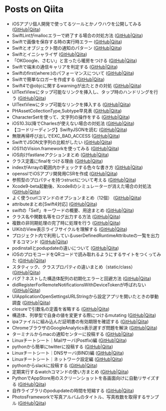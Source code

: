Posts on Qiita
=====

* iOSアプリ個人開発で使ってるツールとかノウハウを公開してみる ([GitHub](./iOSアプリ個人開発で使ってるツールとかノウハウを公開してみる.md)|[Qiita](https://qiita.com/shtnkgm/items/8d8d633be9e3ab1a504a))
* SwiftLintがmallocエラーで終了する場合の対処方法 ([GitHub](./SwiftLintがmallocエラーで終了する場合の対処方法.md)|[Qiita](https://qiita.com/shtnkgm/items/b55ec64961a139624ec8))
* Swiftで画像を保存する時の実行時エラー ([GitHub](./Swiftで画像を保存する時の実行時エラー.md)|[Qiita](https://qiita.com/shtnkgm/items/50cc3e78948ff44c7d88))
* Swiftとオブジェクト間の通知のパターン ([GitHub](./Swiftとオブジェクト間の通知のパターン.md)|[Qiita](https://qiita.com/shtnkgm/items/f07f1c61985214ceb7b3))
* Swiftとイニシャライザ ([GitHub](./Swiftとイニシャライザ.md)|[Qiita](https://qiita.com/shtnkgm/items/8b7979fc84a3cc065238))
* 「OKGoogle、さむい」と言ったら暖房をつける ([GitHub](./「OKGoogle、さむい」と言ったら暖房をつける.md)|[Qiita](https://qiita.com/shtnkgm/items/8b432aefce4d584e976b))
* Swiftで端末の通信キャリアを判定する ([GitHub](./Swiftで端末の通信キャリアを判定する.md)|[Qiita](https://qiita.com/shtnkgm/items/7e24d37b2a35df88f22f))
* Swiftのfirst(where:)のパフォーマンスについて ([GitHub](./Swiftのfirst(where:)のパフォーマンスについて.md)|[Qiita](https://qiita.com/shtnkgm/items/928630d692cf1e5b0846))
* Swiftで簡単なロガーを作成する ([GitHub](./Swiftで簡単なロガーを作成する.md)|[Qiita](https://qiita.com/shtnkgm/items/cf68a736f81b958c71f9))
* Swift4で@objcに関するwarningが出たときの対処 ([GitHub](./Swift4で@objcに関するwarningが出たときの対処.md)|[Qiita](https://qiita.com/shtnkgm/items/caaad31a2d662ffe8755))
* UITextViewにタップ可能なリンクを挿入し、タップ時のハンドリングを行う ([GitHub](./UITextViewにタップ可能なリンクを挿入し、タップ時のハンドリングを行う.md)|[Qiita](https://qiita.com/shtnkgm/items/0009ef445a96126d7b16))
* UITextViewにタップ可能なリンクを挿入する ([GitHub](./UITextViewにタップ可能なリンクを挿入する.md)|[Qiita](https://qiita.com/shtnkgm/items/3c8b6b794219fbf087ba))
* PHAssetCollectionType,Subtype早見表 ([GitHub](./PHAssetCollectionType,Subtype早見表.md)|[Qiita](https://qiita.com/shtnkgm/items/5b14d41685226f5c5e4b))
* CharacterSetを使って、文字列の操作をする ([GitHub](./CharacterSetを使って、文字列の操作をする.md)|[Qiita](https://qiita.com/shtnkgm/items/83e88f230366adfad8e8))
* iOS10.3以降でCharlesが使えない場合の対処法 ([GitHub](./iOS10.3以降でCharlesが使えない場合の対処法.md)|[Qiita](https://qiita.com/shtnkgm/items/cd32df0c7b4bd424f107))
* 【コードリーディング】SwiftyJSONを読む ([GitHub](./【コードリーディング】SwiftyJSONを読む.md)|[Qiita](https://qiita.com/shtnkgm/items/94faadfdc03c5a161514))
* 無限再帰呼び出しでEXC_BAD_ACCESS ([GitHub](./無限再帰呼び出しでEXC_BAD_ACCESS.md)|[Qiita](https://qiita.com/shtnkgm/items/82e1b51a56378af69b17))
* SwiftでJSON文字列の比較がしたい ([GitHub](./SwiftでJSON文字列の比較がしたい.md)|[Qiita](https://qiita.com/shtnkgm/items/522978bea204403561ee))
* iOS11のVision.frameworkを使ってみる ([GitHub](./iOS11のVision.frameworkを使ってみる.md)|[Qiita](https://qiita.com/shtnkgm/items/43e97595392168e6ada8))
* iOS向けfastlaneアクションまとめ ([GitHub](./iOS向けfastlaneアクションまとめ.md)|[Qiita](https://qiita.com/shtnkgm/items/c48ed2fba6477c9ed2b7))
* クラス定義にfinalをつける理由 ([GitHub](./クラス定義にfinalをつける理由.md)|[Qiita](https://qiita.com/shtnkgm/items/c985ab4b314b8572eccd))
* indexがArrayの範囲内かチェックする色々な書き方 ([GitHub](./indexがArrayの範囲内かチェックする色々な書き方.md)|[Qiita](https://qiita.com/shtnkgm/items/f02553cb6bb16a59d8fe))
* opensslでiOSアプリ開発用CSRを作成 ([GitHub](./opensslでiOSアプリ開発用CSRを作成.md)|[Qiita](https://qiita.com/shtnkgm/items/2c9c5eb432c940d66e05))
* 参照型のプロパティを持つstructについて考える ([GitHub](./参照型のプロパティを持つstructについて考える.md)|[Qiita](https://qiita.com/shtnkgm/items/2063b3b389f7f27d49e2))
* Xcode9-beta起動後、Xcode8のシミュレーターが消えた場合の対処法 ([GitHub](./Xcode9-beta起動後、Xcode8のシミュレーターが消えた場合の対処法.md)|[Qiita](https://qiita.com/shtnkgm/items/24762c61d4885e188699))
* よく使うcurlコマンドのオプションまとめ（12個） ([GitHub](./よく使うcurlコマンドのオプションまとめ（12個）.md)|[Qiita](https://qiita.com/shtnkgm/items/45b4cd274fa813d29539))
* attributeまとめ[Swift4対応] ([GitHub](./attributeまとめ[Swift4対応].md)|[Qiita](https://qiita.com/shtnkgm/items/a793f26445f2b8390bee))
* swiftの「Self」キーワードの概要、用途まとめ ([GitHub](./swiftの「Self」キーワードの概要、用途まとめ.md)|[Qiita](https://qiita.com/shtnkgm/items/63b453069ff6b745c04b))
* クラス名や関数名等をログ出力する方法 ([GitHub](./クラス名や関数名等をログ出力する方法.md)|[Qiita](https://qiita.com/shtnkgm/items/de9cf3d85ccd0cef0a81))
* 複数の非同期処理の完了時に処理を行う ([GitHub](./複数の非同期処理の完了時に処理を行う.md)|[Qiita](https://qiita.com/shtnkgm/items/d9b78365a12b08d5bde1))
* UIKitのView表示ライフサイクルを理解する ([GitHub](./UIKitのView表示ライフサイクルを理解する.md)|[Qiita](https://qiita.com/shtnkgm/items/f133f73baaa71172efb2))
* プロジェクト内で利用しているuserDefinedRuntimeAttributeの一覧を出力するコマンド ([GitHub](./プロジェクト内で利用しているuserDefinedRuntimeAttributeの一覧を出力するコマンド.md)|[Qiita](https://qiita.com/shtnkgm/items/96ea4df3f85f1e1fa4f0))
* podinstallとpodupdateの違いについて ([GitHub](./podinstallとpodupdateの違いについて.md)|[Qiita](https://qiita.com/shtnkgm/items/db45fd85c63696fd769b))
* iOSのプロモコードをQRコードで読み取れるようにするサイトをつくってみた ([GitHub](./iOSのプロモコードをQRコードで読み取れるようにするサイトをつくってみた.md)|[Qiita](https://qiita.com/shtnkgm/items/1e305bca3eaf33b0d2cd))
* スタティック、クラスプロパティの違いまとめ（static/class） ([GitHub](./スタティック、クラスプロパティの違いまとめ（static/class）.md)|[Qiita](https://qiita.com/shtnkgm/items/b1cdedc1c7d4bfe6e9fe))
* バグ？ネストした構造体配列の初期化エラーと回避方法 ([GitHub](./バグ？ネストした構造体配列の初期化エラーと回避方法.md)|[Qiita](https://qiita.com/shtnkgm/items/244bea4738c00249c831))
* didRegisterForRemoteNotificationsWithDeviceTokenが呼ばれない ([GitHub](./didRegisterForRemoteNotificationsWithDeviceTokenが呼ばれない.md)|[Qiita](https://qiita.com/shtnkgm/items/ac884684d41228f66838))
* UIApplicationOpenSettingsURLStringから設定アプリを開いたときの挙動調査 ([GitHub](./UIApplicationOpenSettingsURLStringから設定アプリを開いたときの挙動調査.md)|[Qiita](https://qiita.com/shtnkgm/items/3c32718b4ac7be4d2463))
* closureで引数名の定義を省略する ([GitHub](./closureで引数名の定義を省略する.md)|[Qiita](https://qiita.com/shtnkgm/items/a09bb54b226b8394887d))
* 構造体、列挙型で自身の値を変更する際につけるmutating ([GitHub](./構造体、列挙型で自身の値を変更する際につけるmutating.md)|[Qiita](https://qiita.com/shtnkgm/items/3a00117c9b918616d116))
* ipaファイルに組み込んだ証明書の有効期限を確認する ([GitHub](./ipaファイルに組み込んだ証明書の有効期限を確認する.md)|[Qiita](https://qiita.com/shtnkgm/items/3a8503aa8d046604b7cf))
* ChromeブラウザのGoogleAnalytics表示遅すぎ問題を解決 ([GitHub](./ChromeブラウザのGoogleAnalytics表示遅すぎ問題を解決.md)|[Qiita](https://qiita.com/shtnkgm/items/db51756b510fdf060c17))
* ターミナルからmacの通知センターに投稿する ([GitHub](./ターミナルからmacの通知センターに投稿する.md)|[Qiita](https://qiita.com/shtnkgm/items/4fd5cbbbe203dde998ec))
* Linuxチートシート｜Mailサーバ(Postfix)編 ([GitHub](./Linuxチートシート｜Mailサーバ(Postfix)編.md)|[Qiita](https://qiita.com/shtnkgm/items/fd0b74cb5a5088d2e65a))
* pythonから簡単にtwitterに投稿する ([GitHub](./pythonから簡単にtwitterに投稿する.md)|[Qiita](https://qiita.com/shtnkgm/items/cc55be0e09b484ce8e43))
* Linuxチートシート｜DNSサーバ(BIND)編 ([GitHub](./Linuxチートシート｜DNSサーバ(BIND)編.md)|[Qiita](https://qiita.com/shtnkgm/items/b047de0bda696f9bf8ed))
* Linuxチートシート｜ネットワーク設定編 ([GitHub](./Linuxチートシート｜ネットワーク設定編.md)|[Qiita](https://qiita.com/shtnkgm/items/11ea9609f246c633a878))
* pythonからslackに投稿する ([GitHub](./pythonからslackに投稿する.md)|[Qiita](https://qiita.com/shtnkgm/items/4f0e4dcbb9eb52fdf316))
* 定期実行するwatchコマンドの使い方まとめ ([GitHub](./定期実行するwatchコマンドの使い方まとめ.md)|[Qiita](https://qiita.com/shtnkgm/items/2aa204f2b52f24d02ff3))
* PythonでAppStore用のスクリーンショットを各画面向けに自動リサイズする ([GitHub](./PythonでAppStore用のスクリーンショットを各画面向けに自動リサイズする.md)|[Qiita](https://qiita.com/shtnkgm/items/5323cc35acef649231d6))
* 自作ライブラリのpodupdateの時間を短縮する ([GitHub](./自作ライブラリのpodupdateの時間を短縮する.md)|[Qiita](https://qiita.com/shtnkgm/items/5dab01d94ca47424287a))
* PhotosFrameworkで写真アルバムのタイトル、写真枚数を取得するサンプル ([GitHub](./PhotosFrameworkで写真アルバムのタイトル、写真枚数を取得するサンプル.md)|[Qiita](https://qiita.com/shtnkgm/items/4cec3978efb192787788))


